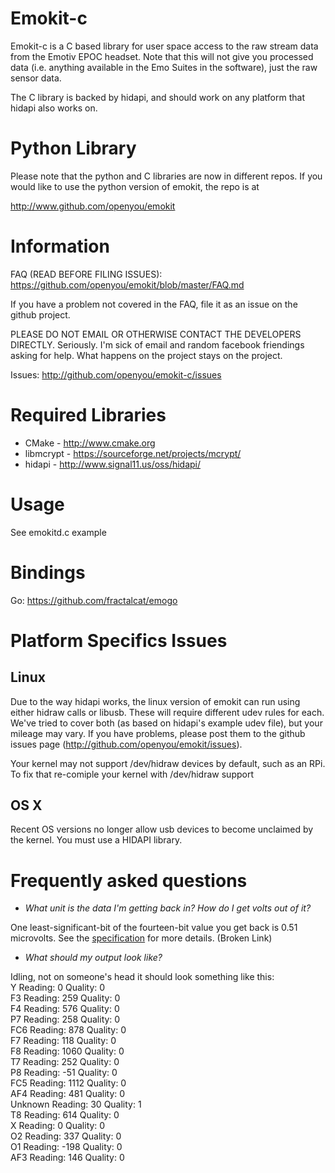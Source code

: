 Emokit-c
======

Emokit-c is a C based library for user space access to the raw stream
data from the Emotiv EPOC headset. Note that this will not give you
processed data (i.e. anything available in the Emo Suites in the
software), just the raw sensor data.

The C library is backed by hidapi, and should work on any platform
that hidapi also works on.

Python Library
==============

Please note that the python and C libraries are now in different
repos. If you would like to use the python version of emokit, the repo
is at

http://www.github.com/openyou/emokit

Information
===========

FAQ (READ BEFORE FILING ISSUES): https://github.com/openyou/emokit/blob/master/FAQ.md

If you have a problem not covered in the FAQ, file it as an
issue on the github project.

PLEASE DO NOT EMAIL OR OTHERWISE CONTACT THE DEVELOPERS DIRECTLY.
Seriously. I'm sick of email and random facebook friendings asking for
help. What happens on the project stays on the project.

Issues: http://github.com/openyou/emokit-c/issues

Required Libraries
==================

* CMake - http://www.cmake.org
* libmcrypt - https://sourceforge.net/projects/mcrypt/
* hidapi - http://www.signal11.us/oss/hidapi/

Usage
=====

See emokitd.c example

Bindings
========

Go: https://github.com/fractalcat/emogo

Platform Specifics Issues
=========================

Linux
-----

Due to the way hidapi works, the linux version of emokit can run using
either hidraw calls or libusb. These will require different udev rules
for each. We've tried to cover both (as based on hidapi's example udev
file), but your mileage may vary. If you have problems, please post
them to the github issues page (http://github.com/openyou/emokit/issues).

Your kernel may not support /dev/hidraw devices by default, such as an RPi.
To fix that re-comiple your kernel with /dev/hidraw support

OS X
----

Recent OS versions no longer allow usb devices to become unclaimed by the kernel.
You must use a HIDAPI library.

# Frequently asked questions

 - *What unit is the data I'm getting back in? How do I get volts out of
 it?*

 One least-significant-bit of the fourteen-bit value you get back is
 0.51 microvolts. See the
 [specification](http://emotiv.com/upload/manual/EPOCSpecifications.pdf)
 for more details. (Broken Link)
 
 - *What should my output look like?*
 
 Idling, not on someone's head it should look something like this:  
 Y Reading: 0 Quality: 0  
 F3 Reading: 259 Quality: 0  
 F4 Reading: 576 Quality: 0  
 P7 Reading: 258 Quality: 0  
 FC6 Reading: 878 Quality: 0  
 F7 Reading: 118 Quality: 0  
 F8 Reading: 1060 Quality: 0  
 T7 Reading: 252 Quality: 0  
 P8 Reading: -51 Quality: 0  
 FC5 Reading: 1112 Quality: 0  
 AF4 Reading: 481 Quality: 0  
 Unknown Reading: 30 Quality: 1  
 T8 Reading: 614 Quality: 0  
 X Reading: 0 Quality: 0  
 O2 Reading: 337 Quality: 0  
 O1 Reading: -198 Quality: 0  
 AF3 Reading: 146 Quality: 0  
